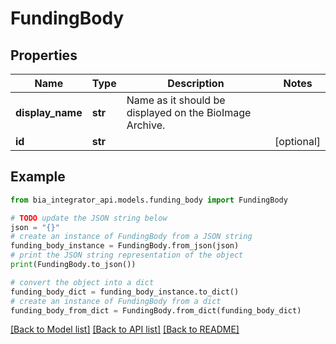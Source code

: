 # FundingBody


## Properties

Name | Type | Description | Notes
------------ | ------------- | ------------- | -------------
**display_name** | **str** | Name as it should be displayed on the BioImage Archive. | 
**id** | **str** |  | [optional] 

## Example

```python
from bia_integrator_api.models.funding_body import FundingBody

# TODO update the JSON string below
json = "{}"
# create an instance of FundingBody from a JSON string
funding_body_instance = FundingBody.from_json(json)
# print the JSON string representation of the object
print(FundingBody.to_json())

# convert the object into a dict
funding_body_dict = funding_body_instance.to_dict()
# create an instance of FundingBody from a dict
funding_body_from_dict = FundingBody.from_dict(funding_body_dict)
```
[[Back to Model list]](../README.md#documentation-for-models) [[Back to API list]](../README.md#documentation-for-api-endpoints) [[Back to README]](../README.md)


